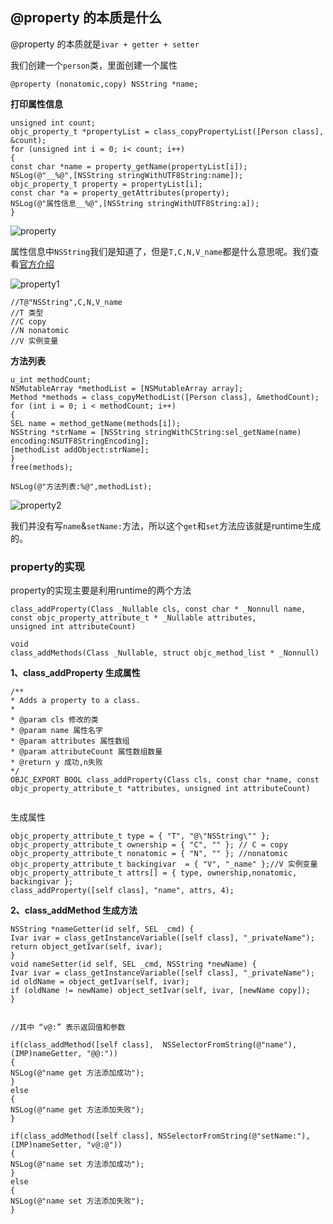 ## @property 的本质是什么 

@property 的本质就是`ivar + getter + setter`


我们创建一个`person`类，里面创建一个属性
```
@property (nonatomic,copy) NSString *name;
```

**打印属性信息**

```
unsigned int count;
objc_property_t *propertyList = class_copyPropertyList([Person class], &count);
for (unsigned int i = 0; i< count; i++)
{
const char *name = property_getName(propertyList[i]);
NSLog(@"__%@",[NSString stringWithUTF8String:name]);
objc_property_t property = propertyList[i];
const char *a = property_getAttributes(property);
NSLog(@"属性信息__%@",[NSString stringWithUTF8String:a]);
}
```

![property](https://github.com/SunshineBrother/JHBlog/blob/master/iOS知识点/iOS底层/内存管理/property.png)

属性信息中`NSString`我们是知道了，但是`T,C,N,V_name`都是什么意思呢。我们查看[官方介绍](https://link.jianshu.com/?t=https://developer.apple.com/library/content/documentation/Cocoa/Conceptual/ObjCRuntimeGuide/Articles/ocrtPropertyIntrospection.html)


![property1](https://github.com/SunshineBrother/JHBlog/blob/master/iOS知识点/iOS底层/内存管理/property1.png)

```
//T@"NSString",C,N,V_name
//T 类型
//C copy
//N nonatomic
//V 实例变量
```

**方法列表**
```
u_int methodCount;
NSMutableArray *methodList = [NSMutableArray array];
Method *methods = class_copyMethodList([Person class], &methodCount);
for (int i = 0; i < methodCount; i++)
{
SEL name = method_getName(methods[i]);
NSString *strName = [NSString stringWithCString:sel_getName(name) encoding:NSUTF8StringEncoding];
[methodList addObject:strName];
}
free(methods);

NSLog(@"方法列表:%@",methodList);
```

![property2](https://github.com/SunshineBrother/JHBlog/blob/master/iOS知识点/iOS底层/内存管理/property2.png)


我们并没有写`name`&`setName:`方法，所以这个`get`和`set`方法应该就是runtime生成的。

### property的实现

property的实现主要是利用runtime的两个方法
```
class_addProperty(Class _Nullable cls, const char * _Nonnull name,
const objc_property_attribute_t * _Nullable attributes,
unsigned int attributeCount)

void
class_addMethods(Class _Nullable, struct objc_method_list * _Nonnull)
```

**1、class_addProperty 生成属性**

```
/** 
* Adds a property to a class.
* 
* @param cls 修改的类
* @param name 属性名字
* @param attributes 属性数组
* @param attributeCount 属性数组数量
* @return y 成功,n失败
*/
OBJC_EXPORT BOOL class_addProperty(Class cls, const char *name, const objc_property_attribute_t *attributes, unsigned int attributeCount)
 
```
生成属性
```
objc_property_attribute_t type = { "T", "@\"NSString\"" };
objc_property_attribute_t ownership = { "C", "" }; // C = copy
objc_property_attribute_t nonatomic = { "N", "" }; //nonatomic
objc_property_attribute_t backingivar  = { "V", "_name" };//V 实例变量
objc_property_attribute_t attrs[] = { type, ownership,nonatomic, backingivar };
class_addProperty([self class], "name", attrs, 4); 
```



**2、class_addMethod 生成方法**


```
NSString *nameGetter(id self, SEL _cmd) {
Ivar ivar = class_getInstanceVariable([self class], "_privateName");
return object_getIvar(self, ivar);
}
void nameSetter(id self, SEL _cmd, NSString *newName) {
Ivar ivar = class_getInstanceVariable([self class], "_privateName");
id oldName = object_getIvar(self, ivar);
if (oldName != newName) object_setIvar(self, ivar, [newName copy]);
}


//其中 “v@:” 表示返回值和参数

if(class_addMethod([self class],  NSSelectorFromString(@"name"), (IMP)nameGetter, "@@:"))
{
NSLog(@"name get 方法添加成功");
}
else
{
NSLog(@"name get 方法添加失败");
}

if(class_addMethod([self class], NSSelectorFromString(@"setName:"), (IMP)nameSetter, "v@:@"))
{
NSLog(@"name set 方法添加成功");
}
else
{
NSLog(@"name set 方法添加失败");
}

 
```



























